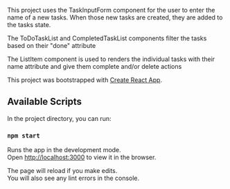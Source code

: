
This project uses the TaskInputForm component for the user to enter the name of a new tasks. When those new tasks are created, they are added to the tasks state. 

The ToDoTaskList and CompletedTaskList components filter the tasks based on their "done" attribute

The ListItem component is used to renders the individual tasks with their name attribute and give them complete and/or delete actions

This project was bootstrapped with [Create React App](https://github.com/facebook/create-react-app).

## Available Scripts

In the project directory, you can run:

### `npm start`

Runs the app in the development mode.<br />
Open [http://localhost:3000](http://localhost:3000) to view it in the browser.

The page will reload if you make edits.<br />
You will also see any lint errors in the console.

